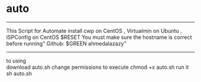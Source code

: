 # auto
****************************************************************************************
This Script for Automate install cwp on CentOS , Virtualmin on Ubuntu , ISPConfig on CentOS $RESET
You must make sure the hostname is correct before running"
Github: $GREEN ahmedalazazy"
***************************************************************************************
to using  
download auto.sh 
change permissions to execute  chmod +x auto.sh 
run it  sh auto.sh
